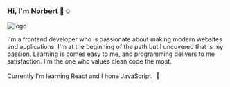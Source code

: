 ### Hi, I'm Norbert 👋:relaxed:

![logo](https://user-images.githubusercontent.com/62474258/132944808-1c72efec-d3c8-41ef-9025-379eb37eda07.png)

I'm a frontend developer who is passionate about making modern websites and applications. I'm at the beginning of the path but I uncovered that is my passion. Learning is comes easy to me, and programming delivers to me satisfaction. I'm the one who values clean code the most.
<br/><br/>
Currently I'm learning React and I hone JavaScript.&nbsp; :book:

